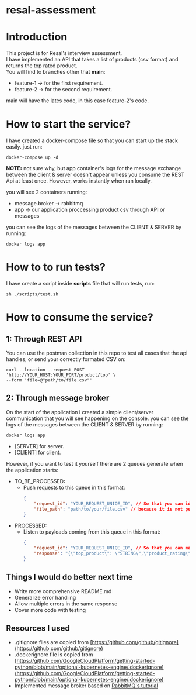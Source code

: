 # resal-assessment

# Introduction
This project is for Resal's interview assessment.  
I have implemented an API that takes a list of products (csv format) and returns the top rated product.  
You will find to branches other that __main__:
* feature-1 -> for the first requirement.
* feature-2 -> for the second requirement.

main will have the lates code, in this case feature-2's code.

# How to start the service?
I have created a docker-compose file so that you can start up the stack easily.
just run:
```console
docker-compose up -d
```
__NOTE:__ not sure why, but app container's logs for the message exchange between the client & server doesn't appear unless you consume the REST Api at least once. However, works instantly when ran locally.

you will see 2 containers running:
* message.broker -> rabbitmq
* app -> our application proccessing product csv through API or messages

you can see the logs of the messages between the CLIENT & SERVER by running:
```console
docker logs app 
```
# How to to run tests?
I have create a script inside __scripts__ file that will run tests, run:
```console
sh ./scripts/test.sh
```
# How to consume the service?
## 1: Through REST API
You can use the postman collection in this repo to test all cases that the api handles, or send your correctly formated CSV on:
```console
curl --location --request POST 'http://YOUR_HOST:YOUR_PORT/product/top' \
--form 'file=@"path/to/file.csv"'
```

## 2: Through message broker
On the start of the application i created a simple client/server communication that you will see happening on the console.
you can see the logs of the messages between the CLIENT & SERVER by running:
```console
docker logs app 
```  
* [SERVER] for server.
* [CLIENT] for client.



However, if you want to test it yourself there are 2 queues generate when the application starts:
* TO_BE_PROCESSED:
  * Push requests to this queue in this format:
    ```json
    {
        "request_id": "YOUR_REQUEST_UNIQE_ID", // So that you can identify the response after processing
        "file_path": "path/to/your/file.csv" // because it is not perfarable to send pure files to the queue, i chose to send the file path only
    }
    ```
* PROCESSED:
  * Listen to payloads coming from this queue in this format:
    ```json
    {
        "request_id": "YOUR_REQUEST_UNIQE_ID", // So that you can match the response after processing
        "response": "{\"top_product\": \"STRING\",\"product_rating\": NUMBER,\"is_successful\": BOOLEAN,\"error\": STRING}"
    }
    ```
## Things I would do better next time
* Write more comprehensive README.md
* Generalize error handling
* Allow multiple errors in the same response
* Cover more code with testing

## Resources I used
* .gitignore files are copied from [https://github.com/github/gitignore](https://github.com/github/gitignore)
* .dockerignore file is copied from [https://github.com/GoogleCloudPlatform/getting-started-python/blob/main/optional-kubernetes-engine/.dockerignore](https://github.com/GoogleCloudPlatform/getting-started-python/blob/main/optional-kubernetes-engine/.dockerignore)
* Implemented message broker based on [RabbitMQ's tutorial](https://www.rabbitmq.com/tutorials/tutorial-one-python.html)
  